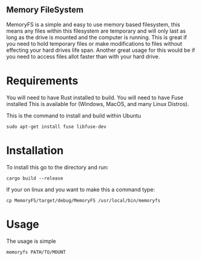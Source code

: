 Memory FileSystem
-----
MemoryFS is a simple and easy to use memory based filesystem, this means any files within this filesystem are temporary and will only last as long as the drive is mounted and the computer is running. This is great if you need to hold temporary files or make modifications to files without effecting your hard drives life span. Another great usage for this would be if you need to access files allot faster than with your hard drive.

Requirements
=====
You will need to have Rust installed to build.
You will need to have Fuse installed This is available for (Windows, MacOS, and many Linux Distros).

This is the command to install and build within Ubuntu
```
sudo apt-get install fuse libfuse-dev
```

Installation
=====
To install this go to the directory and run:
```
cargo build --release
```

If your on linux and you want to make this a command type:
```
cp MemoryFS/target/debug/MemoryFS /usr/local/bin/memoryfs
```

Usage
=====
The usage is simple
```
memoryfs PATH/TO/MOUNT
```

